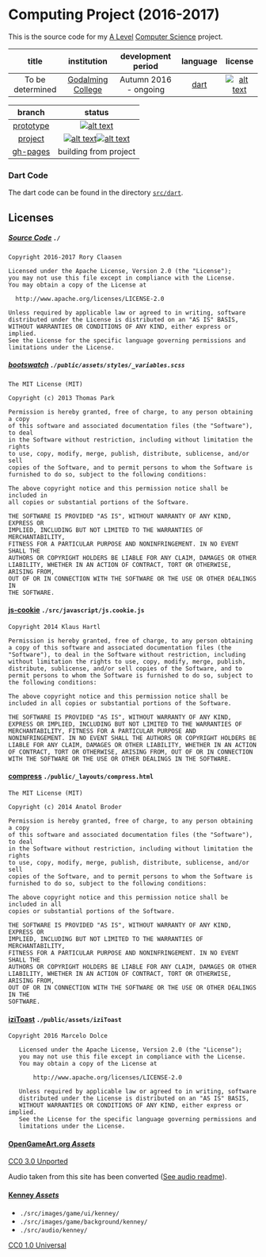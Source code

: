 # Computing Project (2016-2017)

This is the source code for my [A Level](https://en.wikipedia.org/wiki/GCE_Advanced_Level_(United_Kingdom)) [Computer Science](http://www.aqa.org.uk/subjects/computer-science-and-it/as-and-a-level) project.

|title|institution|development period|language|license|
|:----:|:---------:|:----------------:|:------:|:------:|
|To be determined|[Godalming College](http://www.godalming.ac.uk/)|Autumn 2016 - ongoing|[dart](https://www.dartlang.org/)|[![alt text][license]](LICENSE)|

|branch|status|
|:----:|:----:|
|[prototype](https://github.com/GOGO98901/computing-project/tree/prototype)|[![alt text][branch-prototype]](http://travis-ci.org/GOGO98901/computing-project/branches)|
|[project](https://github.com/GOGO98901/computing-project/tree/project)|[![alt text][branch-project]](http://travis-ci.org/GOGO98901/computing-project/branches)[![alt text][project-deps]](pubspec.yaml)|
|[gh-pages](https://github.com/GOGO98901/computing-project/tree/gh-pages)|building from project|

### Dart Code

The dart code can be found in the directory [`src/dart`](src/dart).

## Licenses

##### [Source Code](https://github.com/GOGO98901/computing-project/) `./`

```
Copyright 2016-2017 Rory Claasen

Licensed under the Apache License, Version 2.0 (the "License");
you may not use this file except in compliance with the License.
You may obtain a copy of the License at

  http://www.apache.org/licenses/LICENSE-2.0

Unless required by applicable law or agreed to in writing, software
distributed under the License is distributed on an "AS IS" BASIS,
WITHOUT WARRANTIES OR CONDITIONS OF ANY KIND, either express or implied.
See the License for the specific language governing permissions and
limitations under the License.
```

##### [bootswatch](http://bootswatch.com) `./public/assets/styles/_variables.scss`

```
The MIT License (MIT)

Copyright (c) 2013 Thomas Park

Permission is hereby granted, free of charge, to any person obtaining a copy
of this software and associated documentation files (the "Software"), to deal
in the Software without restriction, including without limitation the rights
to use, copy, modify, merge, publish, distribute, sublicense, and/or sell
copies of the Software, and to permit persons to whom the Software is
furnished to do so, subject to the following conditions:

The above copyright notice and this permission notice shall be included in
all copies or substantial portions of the Software.

THE SOFTWARE IS PROVIDED "AS IS", WITHOUT WARRANTY OF ANY KIND, EXPRESS OR
IMPLIED, INCLUDING BUT NOT LIMITED TO THE WARRANTIES OF MERCHANTABILITY,
FITNESS FOR A PARTICULAR PURPOSE AND NONINFRINGEMENT. IN NO EVENT SHALL THE
AUTHORS OR COPYRIGHT HOLDERS BE LIABLE FOR ANY CLAIM, DAMAGES OR OTHER
LIABILITY, WHETHER IN AN ACTION OF CONTRACT, TORT OR OTHERWISE, ARISING FROM,
OUT OF OR IN CONNECTION WITH THE SOFTWARE OR THE USE OR OTHER DEALINGS IN
THE SOFTWARE.
```

#### [js-cookie](https://github.com/js-cookie/) `./src/javascript/js.cookie.js`

```
Copyright 2014 Klaus Hartl

Permission is hereby granted, free of charge, to any person obtaining
a copy of this software and associated documentation files (the
"Software"), to deal in the Software without restriction, including
without limitation the rights to use, copy, modify, merge, publish,
distribute, sublicense, and/or sell copies of the Software, and to
permit persons to whom the Software is furnished to do so, subject to
the following conditions:

The above copyright notice and this permission notice shall be
included in all copies or substantial portions of the Software.

THE SOFTWARE IS PROVIDED "AS IS", WITHOUT WARRANTY OF ANY KIND,
EXPRESS OR IMPLIED, INCLUDING BUT NOT LIMITED TO THE WARRANTIES OF
MERCHANTABILITY, FITNESS FOR A PARTICULAR PURPOSE AND
NONINFRINGEMENT. IN NO EVENT SHALL THE AUTHORS OR COPYRIGHT HOLDERS BE
LIABLE FOR ANY CLAIM, DAMAGES OR OTHER LIABILITY, WHETHER IN AN ACTION
OF CONTRACT, TORT OR OTHERWISE, ARISING FROM, OUT OF OR IN CONNECTION
WITH THE SOFTWARE OR THE USE OR OTHER DEALINGS IN THE SOFTWARE.
```

#### [compress](http://jch.penibelst.de/) `./public/_layouts/compress.html`

```
The MIT License (MIT)

Copyright (c) 2014 Anatol Broder

Permission is hereby granted, free of charge, to any person obtaining a copy
of this software and associated documentation files (the "Software"), to deal
in the Software without restriction, including without limitation the rights
to use, copy, modify, merge, publish, distribute, sublicense, and/or sell
copies of the Software, and to permit persons to whom the Software is
furnished to do so, subject to the following conditions:

The above copyright notice and this permission notice shall be included in all
copies or substantial portions of the Software.

THE SOFTWARE IS PROVIDED "AS IS", WITHOUT WARRANTY OF ANY KIND, EXPRESS OR
IMPLIED, INCLUDING BUT NOT LIMITED TO THE WARRANTIES OF MERCHANTABILITY,
FITNESS FOR A PARTICULAR PURPOSE AND NONINFRINGEMENT. IN NO EVENT SHALL THE
AUTHORS OR COPYRIGHT HOLDERS BE LIABLE FOR ANY CLAIM, DAMAGES OR OTHER
LIABILITY, WHETHER IN AN ACTION OF CONTRACT, TORT OR OTHERWISE, ARISING FROM,
OUT OF OR IN CONNECTION WITH THE SOFTWARE OR THE USE OR OTHER DEALINGS IN THE
SOFTWARE.
```

#### [iziToast](https://github.com/dolce/iziToast) `./public/assets/iziToast`

```
Copyright 2016 Marcelo Dolce

   Licensed under the Apache License, Version 2.0 (the "License");
   you may not use this file except in compliance with the License.
   You may obtain a copy of the License at

       http://www.apache.org/licenses/LICENSE-2.0

   Unless required by applicable law or agreed to in writing, software
   distributed under the License is distributed on an "AS IS" BASIS,
   WITHOUT WARRANTIES OR CONDITIONS OF ANY KIND, either express or implied.
   See the License for the specific language governing permissions and
   limitations under the License.
```

#### [OpenGameArt.org *Assets*](http://opengameart.org/)

[CC0 3.0 Unported](https://creativecommons.org/licenses/by/3.0/)

Audio taken from this site has been converted ([See audio readme](src/audio/readme.md)).

#### [Kenney *Assets*](http://kenney.nl/assets)

- `./src/images/game/ui/kenney/`
- `./src/images/game/background/kenney/`
- `./src/audio/kenney/`

[CC0 1.0 Universal](https://creativecommons.org/publicdomain/zero/1.0/)

[branch-prototype]: https://img.shields.io/travis/GOGO98901/computing-project/prototype.svg?style=flat-square "Build Status"
[branch-project]: https://img.shields.io/travis/GOGO98901/computing-project/project.svg?style=flat-square "Build Status"
[project-deps]: https://img.shields.io/librariesio/github/GOGO98901/computing-project.svg?style=flat-square "Dependencies"
[license]: https://img.shields.io/badge/license-Apache%202-blue.svg?style=flat-square "license"
